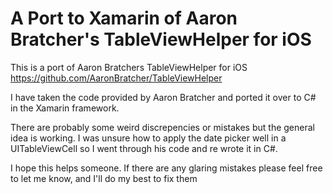 # A Port to Xamarin of Aaron Bratcher's TableViewHelper for iOS
This is a port of Aaron Bratchers TableViewHelper for iOS https://github.com/AaronBratcher/TableViewHelper

I have taken the code provided by Aaron Bratcher and ported it over to C# in the Xamarin framework.

There are probably some weird discrepencies or mistakes but the general idea is working.  I was unsure how to apply the date picker well in a UITableViewCell so I went through his code and re wrote it in C#. 

I hope this helps someone.  If there are any glaring mistakes please feel free to let me know, and I'll do my best to fix them
